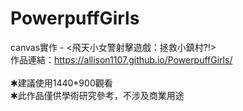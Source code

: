 # PowerpuffGirls
canvas實作 - <飛天小女警射擊遊戲：拯救小鎮村?!><br>
作品連結：https://allison1107.github.io/PowerpuffGirls/<br>
<br>
✱建議使用1440*900觀看<br>
✱此作品僅供學術研究參考，不涉及商業用途
